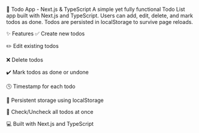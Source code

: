 🚀 Todo App - Next.js & TypeScript
A simple yet fully functional Todo List app built with Next.js and TypeScript.
Users can add, edit, delete, and mark todos as done. Todos are persisted in localStorage to survive page reloads.

✨ Features
✅ Create new todos

✏️ Edit existing todos

❌ Delete todos

✔️ Mark todos as done or undone

🕓 Timestamp for each todo

💾 Persistent storage using localStorage

🔄 Check/Uncheck all todos at once

💻 Built with Next.js and TypeScript
